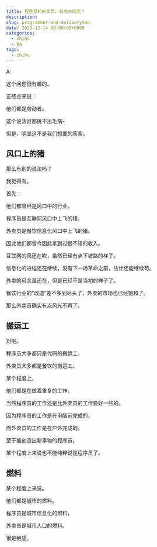 ```yaml
---
title: 程序员和外卖员，有啥共同点？
description:
slug: programmer-and-deliveryman
date: 2023-12-14 00:00:00+0000
categories:
  - Zhihu
  - QA
tags:
  - zhihu
---
```


A:

这个问题很有趣的。

正经点来说：

他们都是劳动者。

这个说法谁都挑不出毛病~

但是，明显这不是我们想要的答案。

## 风口上的猪

那么有别的说法吗？

我觉得有。

首先：

他们都曾经是风口中的行业。

程序员是互联网风口中上飞的猪，

外卖员是餐饮信息化风口中上飞的猪。

因此他们都曾今因此拿到过很不错的收入。

互联网的风还在吹，虽然已经有点下坡路的样子。

信息化的进程还在继续，没有下一场革命之前，估计还能继续苟。

外卖的风余温还在，但是已经不是当初的样子了。

餐饮行业的“改造”差不多到尽头了，外卖的市场也已经饱和了。

那么外卖员确实有点风光不再了。

## 搬运工

对吧。

程序员大多都只是代码的搬运工，

外卖员大多都是餐饮的搬运工。

某个程度上，

他们都是在做着重复的工作。

当然程序员的工作还是比外卖员的工作要好一些的。

因为程序员的工作是在电脑前完成的，

而外卖员的工作是在户外完成的。

至于能创造出新事物的程序员，

某个程度上来说也不能纯粹说是程序员了。

## 燃料

某个程度上来说。

他们都是城市的燃料。

程序员是城市信息化的燃料，

外卖员是城市人口的燃料。

很是绝望。
